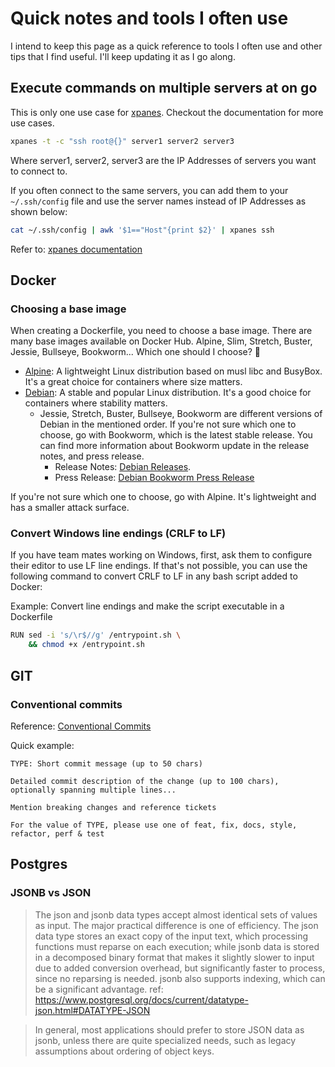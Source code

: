 # Quick notes and tools I often use

I intend to keep this page as a quick reference to tools I often use and other tips that I find useful. I'll keep updating it as I go along.

## Execute commands on multiple servers at on go

  This is only one use case for [xpanes](https://github.com/greymd/tmux-xpanes). Checkout the documentation for more use cases.

  ```bash
  xpanes -t -c "ssh root@{}" server1 server2 server3
  ```

  Where server1, server2, server3 are the IP Addresses of servers you want to connect to.

  If you often connect to the same servers, you can add them to your `~/.ssh/config` file and use the server names instead of IP Addresses as shown below:

  ```bash
  cat ~/.ssh/config | awk '$1=="Host"{print $2}' | xpanes ssh
  ```
  Refer to: [xpanes documentation](https://github.com/greymd/tmux-xpanes?tab=readme-ov-file#connecting-to-multiple-hosts-given-by-sshconfig)

## Docker
### Choosing a base image

When creating a Dockerfile, you need to choose a base image. There are many base images available on Docker Hub. Alpine, Slim, Stretch, Buster, Jessie, Bullseye, Bookworm... Which one should I choose? 🤔

  - [Alpine](https://hub.docker.com/_/alpine): A lightweight Linux distribution based on musl libc and BusyBox. It's a great choice for containers where size matters.
  - [Debian](https://hub.docker.com/_/debian): A stable and popular Linux distribution. It's a good choice for containers where stability matters.
    - Jessie, Stretch, Buster, Bullseye, Bookworm are different versions of Debian in the mentioned order. If you're not sure which one to choose, go with Bookworm, which is
    the latest stable release. You can find more information about Bookworm update in the release notes, and press release.
      - Release Notes: [Debian Releases](https://www.debian.org/releases/bookworm/releasenotes).
      - Press Release: [Debian Bookworm Press Release](https://www.debian.org/News/2023/20230610)

  If you're not sure which one to choose, go with Alpine. It's lightweight and has a smaller attack surface.

### Convert Windows line endings (CRLF to LF)

If you have team mates working on Windows, first, ask them to configure their editor to use LF line endings. If that's not possible, you can use the following command to convert CRLF to LF in any bash script added to Docker:

Example: Convert line endings and make the script executable in a Dockerfile
```bash
RUN sed -i 's/\r$//g' /entrypoint.sh \
    && chmod +x /entrypoint.sh
```

## GIT
### Conventional commits
Reference: [Conventional Commits](https://www.conventionalcommits.org/en/v1.0.0/)

Quick example:
```
TYPE: Short commit message (up to 50 chars)

Detailed commit description of the change (up to 100 chars),
optionally spanning multiple lines...

Mention breaking changes and reference tickets

For the value of TYPE, please use one of feat, fix, docs, style, refactor, perf & test
```

## Postgres
### JSONB vs JSON
> The json and jsonb data types accept almost identical sets of values as input. The major practical difference is one of efficiency. The json data type stores an exact copy of the input text,
which processing functions must reparse on each execution; while jsonb data is stored in a decomposed binary format that makes it slightly slower to input due to added conversion overhead, but
significantly faster to process, since no reparsing is needed. jsonb also supports indexing, which can be a significant advantage.
ref: https://www.postgresql.org/docs/current/datatype-json.html#DATATYPE-JSON

> In general, most applications should prefer to store JSON data as jsonb, unless there are quite specialized needs, such as legacy assumptions about ordering of object keys.
